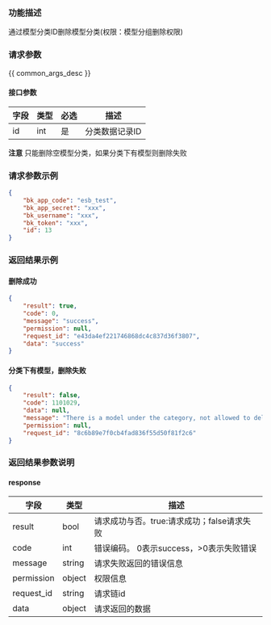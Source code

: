 ### 功能描述

通过模型分类ID删除模型分类(权限：模型分组删除权限)

### 请求参数

{{ common_args_desc }}

#### 接口参数

| 字段 | 类型  | 必选 | 描述       |
|----|-----|----|----------|
| id | int | 是  | 分类数据记录ID |

**注意** 只能删除空模型分类，如果分类下有模型则删除失败

### 请求参数示例

```json
{
    "bk_app_code": "esb_test",
    "bk_app_secret": "xxx",
    "bk_username": "xxx",
    "bk_token": "xxx",
    "id": 13
}
```

### 返回结果示例

#### 删除成功

```json
{
    "result": true,
    "code": 0,
    "message": "success",
    "permission": null,
    "request_id": "e43da4ef221746868dc4c837d36f3807",
    "data": "success"
}
```

#### 分类下有模型，删除失败

```json
{
    "result": false,
    "code": 1101029,
    "data": null,
    "message": "There is a model under the category, not allowed to delete",
    "permission": null,
    "request_id": "8c6b89e7f0cb4fad836f55d50f81f2c6"
}
```

### 返回结果参数说明

#### response

| 字段         | 类型     | 描述                         |
|------------|--------|----------------------------|
| result     | bool   | 请求成功与否。true:请求成功；false请求失败 |
| code       | int    | 错误编码。 0表示success，>0表示失败错误  |
| message    | string | 请求失败返回的错误信息                |
| permission | object | 权限信息                       |
| request_id | string | 请求链id                      |
| data       | object | 请求返回的数据                    |
